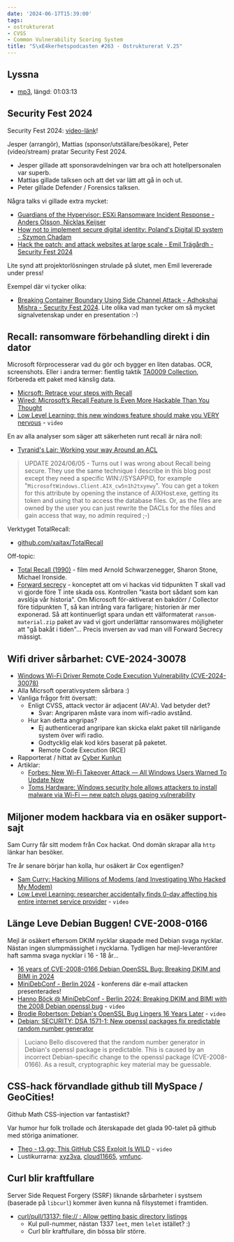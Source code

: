 ```yaml
---
date: '2024-06-17T15:39:00'
tags:
- ostrukturerat
- CVSS
- Common Vulnerability Scoring System
title: "S\xE4kerhetspodcasten #263 - Ostrukturerat V.25"
---
```

## Lyssna
* [mp3](https://traffic.libsyn.com/secure/sakerhetspodcasten/2024-06-12_Sakerhetspodcasten.mp3?dest-id=117848), längd: 01:03:13

## Security Fest 2024

Security Fest 2024: [video-länk](https://www.youtube.com/@securityfest/videos)!

Jesper (arrangör), Mattias (sponsor/utställare/besökare), Peter (video/stream)
pratar Security Fest 2024.

* Jesper gillade att sponsoravdelningen var bra och att hotellpersonalen var superb.
* Mattias gillade talksen och att det var lätt att gå in och ut.
* Peter gillade Defender / Forensics talksen.

Några talks vi gillade extra mycket:
- [Guardians of the Hypervisor: ESXi Ransomware Incident Response - Anders Olsson, Nicklas Keijser](https://www.youtube.com/watch?v=Z7pmI73Rhxw)
- [How not to implement secure digital identity: Poland's Digital ID system - Szymon Chadam](https://www.youtube.com/watch?v=2LTawHIqMhw)
- [Hack the patch: and attack websites at large scale - Emil Trägårdh - Security Fest 2024](https://www.youtube.com/watch?v=L4MKhO1SYBA)

Lite synd att projektorlösningen strulade på slutet, men Emil levererade under press!

Exempel där vi tycker olika:
- [Breaking Container Boundary Using Side Channel Attack - Adhokshaj Mishra - Security Fest 2024](https://www.youtube.com/watch?v=I4IgA3ULKNc). Lite olika vad man tycker om så mycket signalvetenskap under en presentation :-)

## Recall: ransomware förbehandling direkt i din dator

Microsoft förprocesserar vad du gör och bygger en liten databas.
OCR, screenshots.
Eller i andra termer: fientlig taktik [TA0009 Collection](https://attack.mitre.org/tactics/TA0009/), förbereda ett paket med känslig data.

* [Micrsoft: Retrace your steps with Recall](https://support.microsoft.com/en-us/windows/retrace-your-steps-with-recall-aa03f8a0-a78b-4b3e-b0a1-2eb8ac48701c)
* [Wired: Microsoft’s Recall Feature Is Even More Hackable Than You Thought](https://www.wired.com/story/microsoft-windows-recall-privilege-escalation/)
* [Low Level Learning: this new windows feature should make you VERY nervous](https://www.youtube.com/watch?v=wX9cJ6t8IdI) - `video`

En av alla analyser som säger att säkerheten runt recall är nära noll:
* [Tyranid's Lair: Working your way Around an ACL](https://www.tiraniddo.dev/2024/06/working-your-way-around-acl.html)
> UPDATE 2024/06/05 - Turns out I was wrong about Recall being
> secure. They use the same technique I describe in this blog post
> except they need a specific WIN://SYSAPPID, for example
> "`MicrosoftWindows.Client.AIX_cw5n1h2txyewy`".
> You can get a token for this attribute by opening the instance of
> AIXHost.exe, getting its token and using that to access the
> database files. Or, as the files are owned by the user you can
> just rewrite the DACLs for the files and gain access that way,
> no admin required ;-)

Verktyget TotalRecall:
* [github.com/xaitax/TotalRecall](https://github.com/xaitax/TotalRecall)

Off-topic:
* [Total Recall (1990)](https://www.imdb.com/title/tt0100802/) -
  film med Arnold Schwarzenegger, Sharon Stone, Michael Ironside.
* [Forward secrecy](https://en.wikipedia.org/wiki/Forward_secrecy) -
  konceptet att om vi hackas vid tidpunkten T skall vad vi gjorde före T inte skada oss.
  Kontrollen "kasta bort sådant som kan avslöja vår historia".
  Om Microsoft för-aktiverat en bakdörr / Collector före tidpunkten T, så kan intrång vara
  farligare; historien är mer exponerad.
  Så att kontinuerligt spara undan ett välformaterat `ransom-material.zip` paket av vad vi
  gjort underlättar ransomwares möjligheter att "gå bakåt i tiden"...
  Precis inversen av vad man vill Forward Secrecy mässigt.

## Wifi driver sårbarhet: CVE-2024-30078

* [Windows Wi-Fi Driver Remote Code Execution Vulnerability (CVE-2024-30078)](https://msrc.microsoft.com/update-guide/vulnerability/CVE-2024-30078)
* Alla Micrsoft operativsystem sårbara :)
* Vanliga frågor fritt översatt:
  * Enligt CVSS, attack vector är adjacent (AV:A). Vad betyder det?
    * Svar: Angriparen måste vara inom wifi-radio avstånd.
  * Hur kan detta angripas?
    * Ej authenticerad angripare kan skicka elakt paket till närligande system över wifi radio.
    * Godtycklig elak kod körs baserat på paketet.
    * Remote Code Execution (RCE)
* Rapporterat / hittat av [Cyber Kunlun](https://www.cyberkl.com/en)
* Artiklar:
  * [Forbes: New Wi-Fi Takeover Attack — All Windows Users Warned To Update Now](https://www.forbes.com/sites/daveywinder/2024/06/14/new-wi-fi-takeover-attack-all-windows-users-warned-to-update-now/)
  * [Toms Hardware: Windows security hole allows attackers to install malware via Wi-Fi — new patch plugs gaping vulnerability](https://www.tomshardware.com/software/windows/windows-security-hole-allows-attackers-to-install-malware-via-wi-fi-new-patch-plugs-gaping-vulnerability)

## Miljoner modem hackbara via en osäker support-sajt

Sam Curry får sitt modem från Cox hackat.
Ond domän skrapar alla `http` länkar han besöker.

Tre år senare börjar han kolla, hur osäkert är Cox egentligen?

* [Sam Curry: Hacking Millions of Modems (and Investigating Who Hacked My Modem)](https://samcurry.net/hacking-millions-of-modems)
* [Low Level Learning: researcher accidentally finds 0-day affecting his entire internet service provider](https://www.youtube.com/watch?v=TFolQUeWoog) - `video`

## Länge Leve Debian Buggen! CVE-2008-0166

Mejl är osäkert eftersom DKIM nycklar skapade med Debian svaga nycklar.
Nästan ingen slumpmässighet i nycklarna.
Tydligen har mejl-leverantörer haft samma svaga nycklar i 16 - 18 år...

* [16 years of CVE-2008-0166 Debian OpenSSL Bug: Breaking DKIM and BIMI in 2024](https://16years.secvuln.info/)
* [MiniDebConf - Berlin 2024](https://berlin2024.mini.debconf.org/) - konferens där e-mail attacken presenterades!
* [Hanno Böck @ MiniDebConf - Berlin 2024: Breaking DKIM and BIMI with the 2008 Debian openssl bug](https://laotzu.ftp.acc.umu.se/pub/debian-meetings/2024/MiniDebConf-Berlin/33-breaking-dkim-and-bimi-with-the-2008-debian-openssl-bug.lq.webm) - `video`
* [Brodie Robertson: Debian's OpenSSL Bug Lingers 16 Years Later](https://www.youtube.com/watch?v=-mXdH7u5ffY) - `video`
* [Debian: SECURITY: DSA 1571-1: New openssl packages fix predictable random number generator](https://lists.debian.org/debian-security-announce/2008/msg00152.html)

> Luciano Bello discovered that the random number generator in
> Debian's openssl package is predictable. This is caused by an
> incorrect Debian-specific change to the openssl package
> (CVE-2008-0166). As a result, cryptographic key material may be
> guessable.

## CSS-hack förvandlade github till MySpace / GeoCities!

Github Math CSS-injection var fantastiskt?

Var humor hur folk trollade och återskapade det glada 90-talet på
github med störiga animationer.

* [Theo - t3․gg: This GitHub CSS Exploit Is WILD](https://www.youtube.com/watch?v=6hxdhb0BE2U) - `video`
* Lustikurrarna:
  [xyz3va](https://x.com/xyz3va),
  [cloud11665](https://x.com/cloud11665/),
  [vmfunc](https://x.com/vmfunc).

## Curl blir kraftfullare

Server Side Request Forgery (SSRF) liknande sårbarheter i systsem
(baserade på `libcurl`) kommer även kunna nå filsystemet i framtiden.

* [curl/pull/13137: file:// : Allow getting basic directory listings](https://github.com/curl/curl/pull/13137)
  - Kul pull-nummer, nästan 1337 `leet`, men `lelet` istället? :)
  - Curl blir kraftfullare, din bössa blir större.
